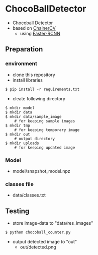 # ChocoBallDetector

- Chocoball Detector
- based on [ChainerCV](https://chainercv.readthedocs.io/en/stable/#)
  - using [Faster-RCNN](https://chainercv.readthedocs.io/en/stable/reference/links/faster_rcnn.html?highlight=faster%20rcnn)

## Preparation
### environment
- clone this repository
- install libraries
```
$ pip install -r requirements.txt
```

- cleate following directory
```
$ mkdir model
$ mkdir data
$ mkdir data/sample_image
	# for keeping sample images
$ mkdir tmp
	# for keeping temporary image
$ mkdir out
	# output directory
$ mkdir uploads
	# for keeping updated image
```

### Model
- model/snapshot_model.npz

### classes file
- data/classes.txt

## Testing
- store image-data to "data/res_images"

```
$ python chocoball_counter.py
```

- output detected image to "out"
  - out/detected.png

